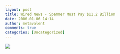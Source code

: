```yaml
---
layout: post
title: Wired News - Spammer Must Pay $11.2 Billion
date: 2006-01-06 14:14
author: metavalent
comments: true
categories: [Uncategorized]
---
```

<!--Lead Photo --><a href="http://www.wired.com/news/politics/0,69966-0.html?tw=rss.index"><img src="https://web.archive.org/web/*/http://awebcamdarkly.com/"s only symbolic and spammers know that getting hit like this is about as likely as winning the lottery, so there is really no deterrent value to this at all.
